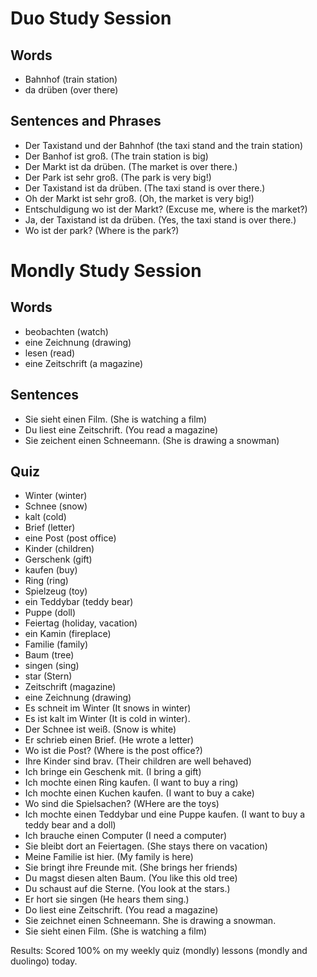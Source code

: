 # Duo Study Session

## Words
* Bahnhof (train station)
* da drüben (over there)


## Sentences and Phrases 
* Der Taxistand und der Bahnhof (the taxi stand and the train station) 
* Der Banhof ist groß. (The train station is big)
* Der Markt ist da drüben. (The market is over there.) 
* Der Park ist sehr groß. (The park is very big!) 
* Der Taxistand ist da drüben. (The taxi stand is over there.) 
* Oh der Markt ist sehr groß. (Oh, the market is very big!) 
* Entschuldigung wo ist der Markt? (Excuse me, where is the market?) 
* Ja, der Taxistand ist da drüben. (Yes, the taxi stand is over there.) 
* Wo ist der park?  (Where is the park?) 

# Mondly Study Session
## Words 
*  beobachten (watch)
*  eine Zeichnung (drawing)
*  lesen (read)
*  eine Zeitschrift (a magazine) 

## Sentences 
* Sie sieht einen Film.  (She is watching a film)
* Du liest eine Zeitschrift. (You read a magazine)
* Sie zeichent einen Schneemann. (She is drawing a snowman)

## Quiz
* Winter (winter)
* Schnee (snow)
* kalt (cold) 
* Brief (letter) 
* eine Post (post office) 
* Kinder (children) 
* Gerschenk (gift)
* kaufen (buy) 
* Ring (ring)
* Spielzeug (toy)
* ein Teddybar (teddy bear) 
* Puppe (doll)
* Feiertag (holiday, vacation)
* ein Kamin (fireplace)
* Familie (family) 
* Baum (tree)
* singen (sing) 
* star (Stern) 
* Zeitschrift (magazine)
* eine Zeichnung (drawing) 
* Es schneit im Winter (It snows in winter)
* Es ist kalt im Winter (It is cold in winter).
* Der Schnee ist weiß. (Snow is white)
* Er schrieb einen Brief. (He wrote a letter)
* Wo ist die Post?  (Where is the post office?)
* Ihre Kinder sind brav. (Their children are well behaved)
* Ich bringe ein Geschenk mit. (I bring a gift)
* Ich mochte einen Ring kaufen. (I want to buy a ring)
* Ich mochte einen Kuchen kaufen. (I want to buy a cake)
* Wo sind die Spielsachen?  (WHere are the toys) 
* Ich mochte einen Teddybar und eine Puppe kaufen. (I want to buy a teddy bear and a doll)
* Ich brauche einen Computer (I need a computer)
* Sie bleibt dort an Feiertagen. (She stays there on vacation)
* Meine Familie ist hier. (My family is here)
* Sie bringt ihre Freunde mit. (She brings her friends)
* Du magst diesen alten Baum. (You like this old tree)
* Du schaust auf die Sterne. (You look at the stars.)
* Er hort sie singen (He hears them sing.) 
* Do liest eine Zeitschrift. (You read a magazine)
* Sie zeichnet einen Schneemann. She is drawing a snowman.
* Sie sieht einen Film. (She is watching a film)

Results: Scored 100% on my weekly quiz (mondly) lessons (mondly and duolingo) today. 
